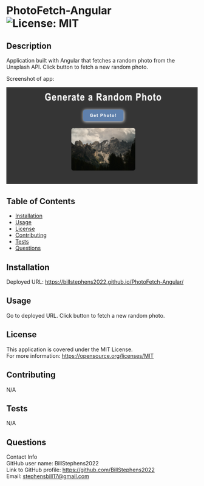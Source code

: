# PhotoFetch-Angular<br>![License: MIT](https://img.shields.io/badge/License-MIT-yellow.svg)

  ## Description

  Application built with Angular that fetches a random photo from the Unsplash API.  Click button to fetch a new random photo.

  Screenshot of app:

  ![app screenshot](src/assets/images/screenshot.png)
  
  ## Table of Contents
  
  - [Installation](#installation)
  - [Usage](#usage)
  - [License](#license)
  - [Contributing](#contributing)
  - [Tests](#tests)
  - [Questions](#questions)
  
  ## Installation
  
  Deployed URL:  https://billstephens2022.github.io/PhotoFetch-Angular/
  
  ## Usage
  
  Go to deployed URL.  Click button to fetch a new random photo.

  ## License
This application is covered under the MIT License.
<br>For more information: https://opensource.org/licenses/MIT
  
  ## Contributing
  N/A
  
  ## Tests
  N/A

  ## Questions
  Contact Info<br>
  GitHub user name: BillStephens2022<br>
  Link to GitHub profile: https://github.com/BillStephens2022<br>
  Email: stephensbill17@gmail.com
